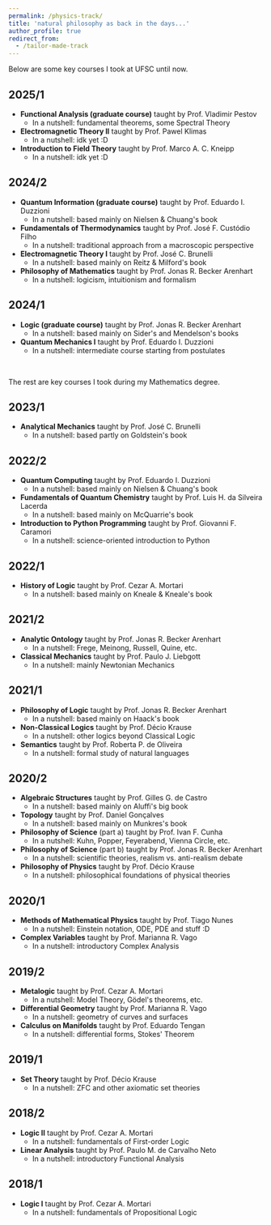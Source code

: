 ```yaml
---
permalink: /physics-track/
title: 'natural philosophy as back in the days...'
author_profile: true
redirect_from: 
  - /tailor-made-track
---
```


Below are some key courses I took at UFSC until now.

## 2025/1
- **Functional Analysis (graduate course)** taught by Prof. Vladimir Pestov  
  - In a nutshell: fundamental theorems, some Spectral Theory  
- **Electromagnetic Theory II** taught by Prof. Pawel Klimas  
  - In a nutshell: idk yet :D  
- **Introduction to Field Theory** taught by Prof. Marco A. C. Kneipp  
  - In a nutshell: idk yet :D  

## 2024/2
- **Quantum Information (graduate course)** taught by Prof. Eduardo I. Duzzioni  
  - In a nutshell: based mainly on Nielsen & Chuang's book 
- **Fundamentals of Thermodynamics** taught by Prof. José F. Custódio Filho  
  - In a nutshell: traditional approach from a macroscopic perspective  
- **Electromagnetic Theory I** taught by Prof. José C. Brunelli  
  - In a nutshell: based mainly on Reitz & Milford's book
- **Philosophy of Mathematics** taught by Prof. Jonas R. Becker Arenhart  
  - In a nutshell: logicism, intuitionism and formalism 

## 2024/1
- **Logic (graduate course)** taught by Prof. Jonas R. Becker Arenhart  
  - In a nutshell: based mainly on Sider's and Mendelson's books  
- **Quantum Mechanics I** taught by Prof. Eduardo I. Duzzioni  
  - In a nutshell: intermediate course starting from postulates  

&nbsp;


The rest are key courses I took during my Mathematics degree.

## 2023/1
- **Analytical Mechanics** taught by Prof. José C. Brunelli  
  - In a nutshell: based partly on Goldstein's book  

## 2022/2
- **Quantum Computing** taught by Prof. Eduardo I. Duzzioni  
  - In a nutshell: based mainly on Nielsen & Chuang's book  
- **Fundamentals of Quantum Chemistry** taught by Prof. Luis H. da Silveira Lacerda  
  - In a nutshell: based mainly on McQuarrie's book  
- **Introduction to Python Programming** taught by Prof. Giovanni F. Caramori  
  - In a nutshell: science-oriented introduction to Python  

## 2022/1
- **History of Logic** taught by Prof. Cezar A. Mortari  
  - In a nutshell: based mainly on Kneale & Kneale's book  

## 2021/2
- **Analytic Ontology** taught by Prof. Jonas R. Becker Arenhart  
  - In a nutshell: Frege, Meinong, Russell, Quine, etc.  
- **Classical Mechanics** taught by Prof. Paulo J. Liebgott  
  - In a nutshell: mainly Newtonian Mechanics  

## 2021/1
- **Philosophy of Logic** taught by Prof. Jonas R. Becker Arenhart  
  - In a nutshell: based mainly on Haack's book  
- **Non-Classical Logics** taught by Prof. Décio Krause  
  - In a nutshell: other logics beyond Classical Logic  
- **Semantics** taught by Prof. Roberta P. de Oliveira  
  - In a nutshell: formal study of natural languages  

## 2020/2
- **Algebraic Structures** taught by Prof. Gilles G. de Castro  
  - In a nutshell: based mainly on Aluffi's big book
- **Topology** taught by Prof. Daniel Gonçalves  
  - In a nutshell: based mainly on Munkres's book   
- **Philosophy of Science** (part a) taught by Prof. Ivan F. Cunha  
  - In a nutshell: Kuhn, Popper, Feyerabend, Vienna Circle, etc.
- **Philosophy of Science** (part b) taught by Prof. Jonas R. Becker Arenhart  
  - In a nutshell: scientific theories, realism vs. anti-realism debate
- **Philosophy of Physics** taught by Prof. Décio Krause  
  - In a nutshell: philosophical foundations of physical theories

## 2020/1
- **Methods of Mathematical Physics** taught by Prof. Tiago Nunes  
  - In a nutshell: Einstein notation, ODE, PDE and stuff :D  
- **Complex Variables** taught by Prof. Marianna R. Vago  
  - In a nutshell: introductory Complex Analysis  

## 2019/2
- **Metalogic** taught by Prof. Cezar A. Mortari  
  - In a nutshell: Model Theory, Gödel's theorems, etc. 
- **Differential Geometry** taught by Prof. Marianna R. Vago  
  - In a nutshell: geometry of curves and surfaces  
- **Calculus on Manifolds** taught by Prof. Eduardo Tengan  
  - In a nutshell: differential forms, Stokes' Theorem  

## 2019/1
- **Set Theory** taught by Prof. Décio Krause  
  - In a nutshell: ZFC and other axiomatic set theories  

## 2018/2
- **Logic II** taught by Prof. Cezar A. Mortari  
  - In a nutshell: fundamentals of First-order Logic  
- **Linear Analysis** taught by Prof. Paulo M. de Carvalho Neto  
  - In a nutshell: introductory Functional Analysis  

## 2018/1
- **Logic I** taught by Prof. Cezar A. Mortari  
  - In a nutshell: fundamentals of Propositional Logic  
